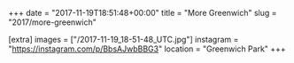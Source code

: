 +++
date = "2017-11-19T18:51:48+00:00"
title = "More Greenwich"
slug = "2017/more-greenwich"

[extra]
images = ["/2017-11-19_18-51-48_UTC.jpg"]
instagram = "https://instagram.com/p/BbsAJwbBBG3"
location = "Greenwich Park"
+++
